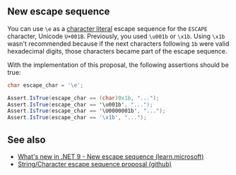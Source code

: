 
## New escape sequence
You can use `\e` as a [character literal](https://learn.microsoft.com/en-us/dotnet/csharp/language-reference/language-specification/lexical-structure#6455-character-literals) escape sequence for the `ESCAPE` character, Unicode `U+001B`. Previously, you used `\u001b` or `\x1b`. Using `\x1b` wasn't recommended because if the next characters following `1b` were valid hexadecimal digits, those characters became part of the escape sequence.


With the implementation of this proposal, the following assertions should be true:


```csharp
char escape_char = '\e';

Assert.IsTrue(escape_char == (char)0x1b, "...");
Assert.IsTrue(escape_char == '\u001b', "...");
Assert.IsTrue(escape_char == '\U0000001b', "...");
Assert.IsTrue(escape_char == '\x1b', "...");
```

## See also

- [What's new in .NET 9 - New escape sequence (learn.microsoft)](https://github.com/dotnet/csharplang/blob/main/proposals/csharp-13.0/esc-escape-sequence.md)
- [String/Character escape sequence proposal (github)](https://github.com/dotnet/csharplang/blob/main/proposals/csharp-13.0/esc-escape-sequence.md)